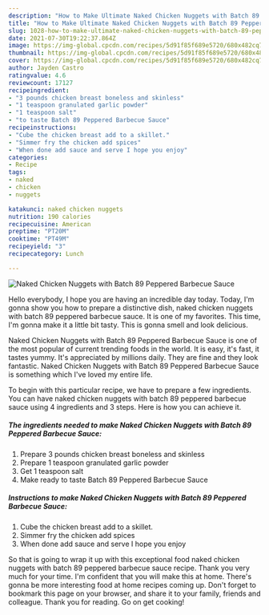 ```yaml
---
description: "How to Make Ultimate Naked Chicken Nuggets with Batch 89 Peppered Barbecue Sauce"
title: "How to Make Ultimate Naked Chicken Nuggets with Batch 89 Peppered Barbecue Sauce"
slug: 1028-how-to-make-ultimate-naked-chicken-nuggets-with-batch-89-peppered-barbecue-sauce
date: 2021-07-30T19:22:37.864Z
image: https://img-global.cpcdn.com/recipes/5d91f85f689e5720/680x482cq70/naked-chicken-nuggets-with-batch-89-peppered-barbecue-sauce-recipe-main-photo.jpg
thumbnail: https://img-global.cpcdn.com/recipes/5d91f85f689e5720/680x482cq70/naked-chicken-nuggets-with-batch-89-peppered-barbecue-sauce-recipe-main-photo.jpg
cover: https://img-global.cpcdn.com/recipes/5d91f85f689e5720/680x482cq70/naked-chicken-nuggets-with-batch-89-peppered-barbecue-sauce-recipe-main-photo.jpg
author: Jayden Castro
ratingvalue: 4.6
reviewcount: 17127
recipeingredient:
- "3 pounds chicken breast boneless and skinless"
- "1 teaspoon granulated garlic powder"
- "1 teaspoon salt"
- "to taste Batch 89 Peppered Barbecue Sauce"
recipeinstructions:
- "Cube the chicken breast add to a skillet."
- "Simmer fry the chicken add spices"
- "When done add sauce and serve I hope you enjoy"
categories:
- Recipe
tags:
- naked
- chicken
- nuggets

katakunci: naked chicken nuggets 
nutrition: 190 calories
recipecuisine: American
preptime: "PT20M"
cooktime: "PT49M"
recipeyield: "3"
recipecategory: Lunch

---
```



![Naked Chicken Nuggets with Batch 89 Peppered Barbecue Sauce](https://img-global.cpcdn.com/recipes/5d91f85f689e5720/680x482cq70/naked-chicken-nuggets-with-batch-89-peppered-barbecue-sauce-recipe-main-photo.jpg)

Hello everybody, I hope you are having an incredible day today. Today, I'm gonna show you how to prepare a distinctive dish, naked chicken nuggets with batch 89 peppered barbecue sauce. It is one of my favorites. This time, I'm gonna make it a little bit tasty. This is gonna smell and look delicious.



Naked Chicken Nuggets with Batch 89 Peppered Barbecue Sauce is one of the most popular of current trending foods in the world. It is easy, it's fast, it tastes yummy. It's appreciated by millions daily. They are fine and they look fantastic. Naked Chicken Nuggets with Batch 89 Peppered Barbecue Sauce is something which I've loved my entire life.


To begin with this particular recipe, we have to prepare a few ingredients. You can have naked chicken nuggets with batch 89 peppered barbecue sauce using 4 ingredients and 3 steps. Here is how you can achieve it.

<!--inarticleads1-->

##### The ingredients needed to make Naked Chicken Nuggets with Batch 89 Peppered Barbecue Sauce:

1. Prepare 3 pounds chicken breast boneless and skinless
1. Prepare 1 teaspoon granulated garlic powder
1. Get 1 teaspoon salt
1. Make ready to taste Batch 89 Peppered Barbecue Sauce




<!--inarticleads2-->

##### Instructions to make Naked Chicken Nuggets with Batch 89 Peppered Barbecue Sauce:

1. Cube the chicken breast add to a skillet.
1. Simmer fry the chicken add spices
1. When done add sauce and serve I hope you enjoy




So that is going to wrap it up with this exceptional food naked chicken nuggets with batch 89 peppered barbecue sauce recipe. Thank you very much for your time. I'm confident that you will make this at home. There's gonna be more interesting food at home recipes coming up. Don't forget to bookmark this page on your browser, and share it to your family, friends and colleague. Thank you for reading. Go on get cooking!

